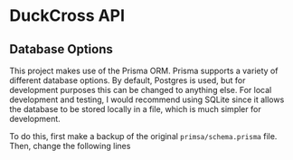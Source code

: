 # DuckCross API

## Database Options

This project makes use of the Prisma ORM. Prisma supports a variety of
different database options. By default, Postgres is used, but for development
purposes this can be changed to anything else. For local development and
testing, I would recommend using SQLite since it allows the database to be
stored locally in a file, which is much simpler for development.

To do this, first make a backup of the original `primsa/schema.prisma` file.
Then, change the following lines

